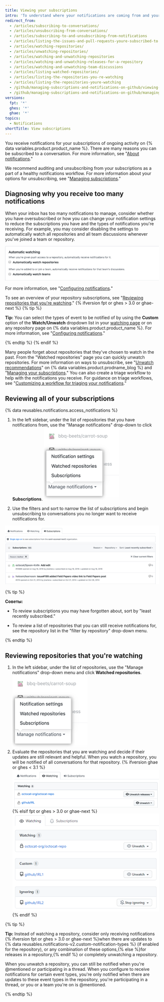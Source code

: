 ```yaml
---
title: Viewing your subscriptions
intro: 'To understand where your notifications are coming from and your notifications volume, we recommend reviewing your subscriptions and watched repositories regularly.'
redirect_from:
  - /articles/subscribing-to-conversations/
  - /articles/unsubscribing-from-conversations/
  - /articles/subscribing-to-and-unsubscribing-from-notifications
  - /articles/listing-the-issues-and-pull-requests-youre-subscribed-to
  - /articles/watching-repositories/
  - /articles/unwatching-repositories/
  - /articles/watching-and-unwatching-repositories
  - /articles/watching-and-unwatching-releases-for-a-repository
  - /articles/watching-and-unwatching-team-discussions
  - /articles/listing-watched-repositories/
  - /articles/listing-the-repositories-you-re-watching
  - /articles/listing-the-repositories-youre-watching
  - /github/managing-subscriptions-and-notifications-on-github/viewing-your-subscriptions
  - /github/managing-subscriptions-and-notifications-on-github/managing-subscriptions-for-activity-on-github/viewing-your-subscriptions
versions:
  fpt: '*'
  ghes: '*'
  ghae: '*'
topics:
  - Notifications
shortTitle: View subscriptions
---
```


You receive notifications for your subscriptions of ongoing activity on {% data variables.product.product_name %}. There are many reasons you can be subscribed to a conversation. For more information, see "[About notifications](/github/managing-subscriptions-and-notifications-on-github/about-notifications#notifications-and-subscriptions)."

We recommend auditing and unsubscribing from your subscriptions as a part of a healthy notifications workflow. For more information about your options for unsubscribing, see "[Managing subscriptions](/github/managing-subscriptions-and-notifications-on-github/managing-your-subscriptions)."

## Diagnosing why you receive too many notifications

When your inbox has too many notifications to manage, consider whether you have oversubscribed or how you can change your notification settings to reduce the subscriptions you have and the types of notifications you're receiving. For example, you may consider disabling the settings to automatically watch all repositories and all team discussions whenever you've joined a team or repository.

![Automatic watching](/assets/images/help/notifications-v2/automatic-watching-example.png)

For more information, see "[Configuring notifications](/github/managing-subscriptions-and-notifications-on-github/configuring-notifications#automatic-watching)."

To see an overview of your repository subscriptions, see "[Reviewing repositories that you're watching](#reviewing-repositories-that-youre-watching)."
{% ifversion fpt or ghes > 3.0 or ghae-next %}
{% tip %}

**Tip:** You can select the types of event to be notified of by using the **Custom** option of the **Watch/Unwatch** dropdown list in your [watching page](https://github.com/watching) or on any repository page on {% data variables.product.product_name %}. For more information, see "[Configuring notifications](/github/managing-subscriptions-and-notifications-on-github/configuring-notifications#configuring-your-watch-settings-for-an-individual-repository)."

{% endtip %}
{% endif %}

Many people forget about repositories that they've chosen to watch in the past. From the "Watched repositories" page you can quickly unwatch repositories. For more information on ways to unsubscribe, see "[Unwatch recommendations](https://github.blog/changelog/2020-11-10-unwatch-recommendations/)" on {% data variables.product.prodname_blog %} and "[Managing your subscriptions](/github/managing-subscriptions-and-notifications-on-github/managing-your-subscriptions)." You can also create a triage workflow to help with the notifications you receive. For guidance on triage workflows, see "[Customizing a workflow for triaging your notifications](/github/managing-subscriptions-and-notifications-on-github/customizing-a-workflow-for-triaging-your-notifications)."

## Reviewing all of your subscriptions

{% data reusables.notifications.access_notifications %}
1. In the left sidebar, under the list of repositories that you have notifications from, use the "Manage notifications" drop-down to click **Subscriptions**. ![Manage notifications drop down menu options](/assets/images/help/notifications-v2/manage-notifications-options.png)

2. Use the filters and sort to narrow the list of subscriptions and begin unsubscribing to conversations you no longer want to receive notifications for.

  ![Subscriptions page](/assets/images/help/notifications-v2/all-subscriptions.png)

{% tip %}

**Советы:**
- To review subscriptions you may have forgotten about, sort by "least recently subscribed."

- To review a list of repositories that you can still receive notifications for, see the repository list in the "filter by repository" drop-down menu.

{% endtip %}

## Reviewing repositories that you're watching

1. In the left sidebar, under the list of repositories, use the "Manage notifications" drop-down menu and click **Watched repositories**. ![Manage notifications drop down menu options](/assets/images/help/notifications-v2/manage-notifications-options.png)
2. Evaluate the repositories that you are watching and decide if their updates are still relevant and helpful. When you watch a repository, you will be notified of all conversations for that repository.
{% ifversion ghae or ghes < 3.1 %}
  ![Watched notifications page](/assets/images/help/notifications-v2/watched-notifications.png)
{% elsif fpt or ghes > 3.0 or ghae-next %}
  ![Watched notifications page](/assets/images/help/notifications-v2/watched-notifications-custom.png)
{% endif %}

  {% tip %}

  **Tip:** Instead of watching a repository, consider only receiving notifications {% ifversion fpt or ghes > 3.0 or ghae-next %}when there are updates to {% data reusables.notifications-v2.custom-notification-types %} (if enabled for the repository), or any combination of these options,{% else %}for releases in a repository,{% endif %} or completely unwatching a repository.

  When you unwatch a repository, you can still be notified when you're @mentioned or participating in a thread. When you configure to receive notifications for certain event types, you're only notified when there are updates to these event types in the repository, you're participating in a thread, or you or a team you're on is @mentioned.

  {% endtip %}
